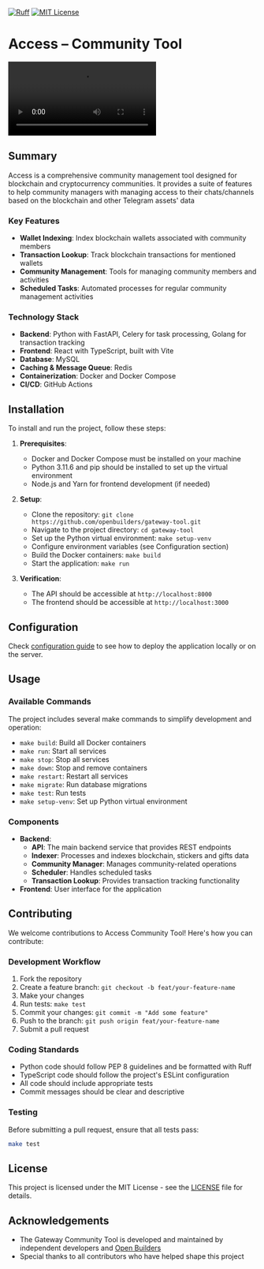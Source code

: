 [![Ruff](https://img.shields.io/endpoint?url=https://raw.githubusercontent.com/astral-sh/ruff/main/assets/badge/v2.json)](https://github.com/astral-sh/ruff)
[![MIT License](https://img.shields.io/badge/License-MIT-blue.svg)](https://opensource.org/licenses/MIT)

# Access – Community Tool

![](.github/assets/access.mp4)

## Summary

Access is a comprehensive community management tool designed for blockchain and cryptocurrency communities.
It provides a suite of features to help community managers 
with managing access to their chats/channels based on the blockchain and other Telegram assets' data

### Key Features

- **Wallet Indexing**: Index blockchain wallets associated with community members
- **Transaction Lookup**: Track blockchain transactions for mentioned wallets
- **Community Management**: Tools for managing community members and activities
- **Scheduled Tasks**: Automated processes for regular community management activities

### Technology Stack

- **Backend**: Python with FastAPI, Celery for task processing, Golang for transaction tracking
- **Frontend**: React with TypeScript, built with Vite
- **Database**: MySQL
- **Caching & Message Queue**: Redis
- **Containerization**: Docker and Docker Compose
- **CI/CD**: GitHub Actions

## Installation

To install and run the project, follow these steps:

1. **Prerequisites**:
   - Docker and Docker Compose must be installed on your machine
   - Python 3.11.6 and pip should be installed to set up the virtual environment
   - Node.js and Yarn for frontend development (if needed)

2. **Setup**:
   - Clone the repository: `git clone https://github.com/openbuilders/gateway-tool.git`
   - Navigate to the project directory: `cd gateway-tool`
   - Set up the Python virtual environment: `make setup-venv`
   - Configure environment variables (see Configuration section)
   - Build the Docker containers: `make build`
   - Start the application: `make run`

3. **Verification**:
   - The API should be accessible at `http://localhost:8000`
   - The frontend should be accessible at `http://localhost:3000`

## Configuration

Check [configuration guide](config/env_template/readme.md)
to see how to deploy the application locally or on the server.

## Usage

### Available Commands

The project includes several make commands to simplify development and operation:

- `make build`: Build all Docker containers
- `make run`: Start all services
- `make stop`: Stop all services
- `make down`: Stop and remove containers
- `make restart`: Restart all services
- `make migrate`: Run database migrations
- `make test`: Run tests
- `make setup-venv`: Set up Python virtual environment

### Components

- **Backend**:
  - **API**: The main backend service that provides REST endpoints
  - **Indexer**: Processes and indexes blockchain, stickers and gifts data
  - **Community Manager**: Manages community-related operations
  - **Scheduler**: Handles scheduled tasks
  - **Transaction Lookup**: Provides transaction tracking functionality
- **Frontend**: User interface for the application

## Contributing

We welcome contributions to Access Community Tool! Here's how you can contribute:

### Development Workflow

1. Fork the repository
2. Create a feature branch: `git checkout -b feat/your-feature-name`
3. Make your changes
4. Run tests: `make test`
5. Commit your changes: `git commit -m "Add some feature"`
6. Push to the branch: `git push origin feat/your-feature-name`
7. Submit a pull request

### Coding Standards

- Python code should follow PEP 8 guidelines and be formatted with Ruff
- TypeScript code should follow the project's ESLint configuration
- All code should include appropriate tests
- Commit messages should be clear and descriptive

### Testing

Before submitting a pull request, ensure that all tests pass:

```bash
make test
```

## License

This project is licensed under the MIT License - see the [LICENSE](LICENSE) file for details.

## Acknowledgements

- The Gateway Community Tool is developed and maintained by independent developers and [Open Builders](https://github.com/openbuilders)
- Special thanks to all contributors who have helped shape this project
